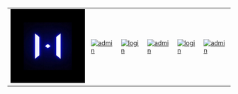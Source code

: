 <table>
  <tr>
    <td><a href="http://jalkntoth.github.io/kroxTrain/"><img src="img/krox.png" alt="login" width="200px"></a></td>
    <td><a href="https://jalkntoth.github.io/jourDraws/"><img src="img/admin.png" alt="admin" width="200px"></a></td>
    <td><a href="https://jalkntoth.github.io/nzTrip/"><img src="img/login.png" alt="login" width="200px"></a></td>
    <td><a href="https://jalkntoth.github.io/norsTrip/"><img src="img/admin.png" alt="admin" width="200px"></a></td>
    <td><a href="https://jalkntoth.github.io/arpApp/"><img src="img/login.png" alt="login" width="200px"></a></td>
    <td><a href="https://github.com/jalkntoth/climApp"><img src="img/admin.png" alt="admin" width="200px"></a></td>
  </tr>
</table>